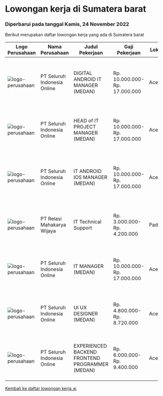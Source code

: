 
  # Lowongan kerja di Sumatera barat

  ### Diperbarui pada tanggal Kamis, 24 November 2022

  Berikut merupakan daftar lowongan kerja yang ada di Sumatera barat

  |Logo Perusahaan | Nama Perusahaan | Judul Pekerjaan | Gaji Pekerjaan | Lokasi | Deskripsi | Tanggal diunggah | Pranala |
  | -------------- | --------------- | --------------- | --------- | --------- | -------------- | ------- | ----------- |
  |![logo-perusahaan](https://image-service-cdn.seek.com.au/c768f0670f8f8212da7de609b6af9d0b2e5134cc/ee4dce1061f3f616224767ad58cb2fc751b8d2dc)|PT Seluruh Indonesia Online|DIGITAL ANDROID IT MANAGER (MEDAN)|Rp. 10.000.000-Rp. 17.000.000|Aceh|Memiliki pengalaman leadership sebagai Manager sebelumnya.Extensive Management ANDROID developer neededBack End Engineer1. Memiliki pengalaman dalam...|Selasa, 22 November 2022|https://www.jobstreet.co.id/id/job/digital-android-it-manager-medan-4115396?token=0~c1f231ad-a1fa-4588-88d7-93a9bdf7e023&sectionRank=1&jobId=jobstreet-id-job-4115396|
|![logo-perusahaan](https://image-service-cdn.seek.com.au/c768f0670f8f8212da7de609b6af9d0b2e5134cc/ee4dce1061f3f616224767ad58cb2fc751b8d2dc)|PT Seluruh Indonesia Online|HEAD of IT PROJECT MANAGER  (MEDAN)|Rp. 10.000.000-Rp. 17.000.000|Aceh|Memiliki pengalaman leadership sebagai Manager sebelumnya.Back End Engineer1. Memiliki pengalaman dalam membangun RESTful APIs2. Menguasai bahasa...|Senin, 21 November 2022|https://www.jobstreet.co.id/id/job/head-of-it-project-manager-medan-4103880?token=0~c1f231ad-a1fa-4588-88d7-93a9bdf7e023&sectionRank=2&jobId=jobstreet-id-job-4103880|
|![logo-perusahaan](https://image-service-cdn.seek.com.au/c768f0670f8f8212da7de609b6af9d0b2e5134cc/ee4dce1061f3f616224767ad58cb2fc751b8d2dc)|PT Seluruh Indonesia Online|IT ANDROID IOS MANAGER (MEDAN)|Rp. 10.000.000-Rp. 17.000.000|Aceh|Memiliki pengalaman leadership sebagai Manager sebelumnya.PENGALAMAN di Android and IOS Manager.Back End Engineer1. Memiliki pengalaman dalam...|Minggu, 20 November 2022|https://www.jobstreet.co.id/id/job/it-android-ios-manager-medan-4103123?token=0~c1f231ad-a1fa-4588-88d7-93a9bdf7e023&sectionRank=3&jobId=jobstreet-id-job-4103123|
|![logo-perusahaan](https://i.ibb.co/sqvTCh9/112815900-stock-vector-no-image-available-icon-flat-vector.webp)|PT Relasi Mahakarya Wijaya|IT Technical Support|Rp. 3.000.000-Rp. 4.200.000|Padang|Kualifikasi : Pendidikan minimal D3 TI/SI/MI/TJ Memahami Trobleshooting Software &amp; Hardware Memahami pemrograman HTML, PHP, MYsql Menguasai OS...|Rabu, 16 November 2022|https://www.jobstreet.co.id/id/job/it-technical-support-4110759?token=0~c1f231ad-a1fa-4588-88d7-93a9bdf7e023&sectionRank=4&jobId=jobstreet-id-job-4110759|
|![logo-perusahaan](https://image-service-cdn.seek.com.au/c768f0670f8f8212da7de609b6af9d0b2e5134cc/ee4dce1061f3f616224767ad58cb2fc751b8d2dc)|PT Seluruh Indonesia Online|IT MANAGER (MEDAN)|Rp. 10.000.000-Rp. 17.000.000|Aceh|Memiliki pengalaman leadership sebagai Manager sebelumnya.Back End Engineer1. Memiliki pengalaman dalam membangun RESTful APIs2. Menguasai bahasa...|Jumat, 18 November 2022|https://www.jobstreet.co.id/id/job/it-manager-medan-4111400?token=0~c1f231ad-a1fa-4588-88d7-93a9bdf7e023&sectionRank=5&jobId=jobstreet-id-job-4111400|
|![logo-perusahaan](https://image-service-cdn.seek.com.au/c768f0670f8f8212da7de609b6af9d0b2e5134cc/ee4dce1061f3f616224767ad58cb2fc751b8d2dc)|PT Seluruh Indonesia Online|UI UX DESIGNER (MEDAN)|Rp. 4.800.000-Rp. 8.720.000|Aceh|# Memiliki pengalaman di atas# Penempatan di kota Medan# Interview di lakukan secara Online dan Offline# Harus melewati tahapan seleksi sesuai sop...|Jumat, 18 November 2022|https://www.jobstreet.co.id/id/job/ui-ux-designer-medan-4111329?token=0~c1f231ad-a1fa-4588-88d7-93a9bdf7e023&sectionRank=6&jobId=jobstreet-id-job-4111329|
|![logo-perusahaan](https://image-service-cdn.seek.com.au/c768f0670f8f8212da7de609b6af9d0b2e5134cc/ee4dce1061f3f616224767ad58cb2fc751b8d2dc)|PT Seluruh Indonesia Online|EXPERIENCED BACKEND FRONTEND PROGRAMMER (MEDAN)|Rp. 6.000.000-Rp. 9.400.000|Aceh|Memiliki pengalaman leadership sebagai Manager sebelumnya.Back End Engineer1. Memiliki pengalaman dalam membangun RESTful APIs2. Menguasai bahasa...|Rabu, 16 November 2022|https://www.jobstreet.co.id/id/job/experienced-backend-frontend-programmer-medan-4107985?token=0~c1f231ad-a1fa-4588-88d7-93a9bdf7e023&sectionRank=7&jobId=jobstreet-id-job-4107985|


  [Kembali ke daftar lowongan kerja 🔙](../README.md#daftar-lowongan-kerja)
  